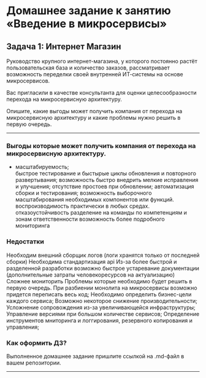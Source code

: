 # Домашнее задание к занятию «Введение в микросервисы»

## Задача 1: Интернет Магазин

Руководство крупного интернет-магазина, у которого постоянно растёт пользовательская база и количество заказов, рассматривает возможность переделки своей внутренней   ИТ-системы на основе микросервисов. 

Вас пригласили в качестве консультанта для оценки целесообразности перехода на микросервисную архитектуру. 

Опишите, какие выгоды может получить компания от перехода на микросервисную архитектуру и какие проблемы нужно решить в первую очередь.

---
### Выгоды которые может получить компания от перехода на микросервисную архитектуру.
<ul>
<li>масштабируемость;</li>
быстрое тестирование и быстырые циклы обновления и повторного развертывания;
возможность быстро внедрить мелкие исправления и улучшения;
отсутствие простоев при обновлении;
автоматизация сборки и тестирования;
возможность выборочного масштабирования необходимых компонентов или функций.
воспроизводимость практически в любых средах.
отказоустойчивость
разделение на команды по компетенциям и зонам ответственности
возможность более подробного мониторинга
</ul>

### Недостатки

Необходим внешний сборщик логов (логи хранятся только от последней сборки)
Необходима стандартизация api
Из-за более быстрой и разделенной разработки возможно быстрое устаревание документации (дополнительные затраты человекоресурсов на актуализацию)
Сложнее мониторить
Проблемы которые необходимо будет решить в первую очередь.
При разбиении монолита на микросервисы возможно придется переписать весь код;
Необходимо определить бизнес-цели каждого сервиса;
Возможно некоторое снижение производительности;
Усложнение сопровождения из-за увеличивающейся инфраструктуры;
Управление версиями при большом количестве сервисов;
Определение инструментов мниторинга и логгирования, резервного копирования и управления;

### Как оформить ДЗ?

Выполненное домашнее задание пришлите ссылкой на .md-файл в вашем репозитории.

---
